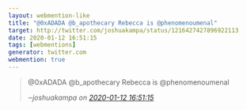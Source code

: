 ```yaml
---
layout: webmention-like
title: "@0xADADA @b_apothecary Rebecca is @phenomenoumenal"
target: http://twitter.com/joshuakampa/status/1216427427896922113
date: 2020-01-12 16:51:15
tags: [webmentions]
generator: twitter.com
webmention: true
---
```




<blockquote class="external-citation">
  <p>
    @0xADADA @b_apothecary Rebecca is @phenomenoumenal
  </p>
  <cite>‒<span class="p-author p-name">joshuakampa</span>
    on
    <a href="http://twitter.com/joshuakampa/status/1216427427896922113" rel="external nofollow" target="_blank">2020-01-12 16:51:15</a>
  </cite>
</blockquote>




